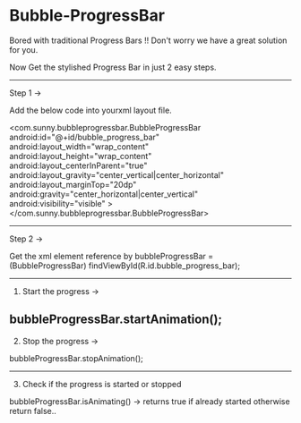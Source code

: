 Bubble-ProgressBar
==================

Bored with traditional Progress Bars !! Don't worry we have a great solution for you.

Now Get the stylished Progress Bar in just 2 easy steps.

------------------------------------------------------------

Step 1 ->

  Add the below code into yourxml layout file.
  
   <com.sunny.bubbleprogressbar.BubbleProgressBar
        android:id="@+id/bubble_progress_bar"
        android:layout_width="wrap_content"
        android:layout_height="wrap_content"
        android:layout_centerInParent="true"
        android:layout_gravity="center_vertical|center_horizontal"
        android:layout_marginTop="20dp"
        android:gravity="center_horizontal|center_vertical"
        android:visibility="visible" >
    </com.sunny.bubbleprogressbar.BubbleProgressBar>
    

-----------------------------------------------------------------    

Step 2 ->

  Get the xml element reference by 
  bubbleProgressBar = (BubbleProgressBar) findViewById(R.id.bubble_progress_bar);
  
  ------------------------------------------
  1. Start the progress ->
  
  bubbleProgressBar.startAnimation();
  ------------------------------------------
  
  2. Stop the progress ->
  
  bubbleProgressBar.stopAnimation();
  
  ------------------------------------------
  3. Check if the progress is started or stopped
  
  bubbleProgressBar.isAnimating() -> returns true if already started otherwise return false..

  
